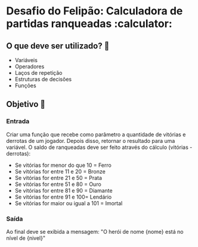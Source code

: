 # Desafio do Felipão: Calculadora de partidas ranqueadas :calculator:

## O que deve ser utilizado? :pencil:

 - Variáveis
 - Operadores
 - Laços de repetição
 - Estruturas de decisões
 - Funções

## Objetivo :dart: 

### Entrada
Criar uma função que recebe como parâmetro a quantidade de vitórias e derrotas de um jogador. Depois disso, retornar o resultado para uma variável. O saldo de ranqueadas deve ser feito através do cálculo (vitórias - derrotas):

- Se vitórias for menor do que 10 = Ferro 
- Se vitórias for entre 11 e 20 = Bronze 
- Se vitórias for entre 21 e 50 = Prata 
- Se vitórias for entre 51 e 80 = Ouro 
- Se vitórias for entre 81 e 90 = Diamante 
- Se vitórias for entre 91 e 100= Lendário 
- Se vitórias for maior ou igual a 101 = Imortal

 ### Saída
 Ao final deve se exibida a mensagem: "O herói de nome {nome} está no nível de {nivel}"
